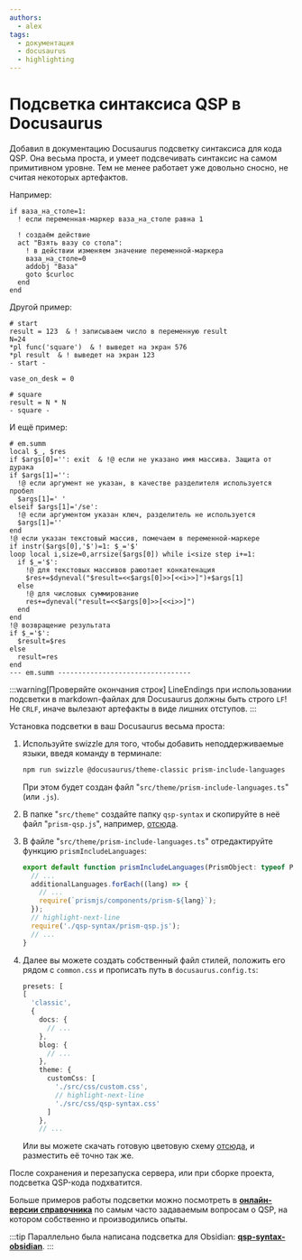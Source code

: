 ```yaml
---
authors:
  - alex
tags:
  - документация
  - docusaurus
  - highlighting
---
```

# Подсветка синтаксиса QSP в Docusaurus

Добавил в документацию Docusaurus подсветку синтаксиса для кода QSP. Она весьма проста, и умеет подсвечивать синтаксис на самом примитивном уровне. Тем не менее работает уже довольно сносно, не считая некоторых артефактов.

Например:

```qsp title="Действие по условию"
if ваза_на_столе=1:
  ! если переменная-маркер ваза_на_столе равна 1

  ! создаём действие
  act "Взять вазу со стола":
    ! в действии изменяем значение переменной-маркера
    ваза_на_столе=0
    addobj "Ваза"
    goto $curloc
  end
end
```

Другой пример:

```qsp title="Код в формате qsps с двумя локациями"
# start
result = 123  & ! записываем число в переменную result
N=24
*pl func('square')  & ! выведет на экран 576
*pl result  & ! выведет на экран 123
- start -

vase_on_desk = 0

# square
result = N * N
- square -
```

И ещё пример:

```qsp
# em.summ
local $_, $res
if $args[0]='': exit  & !@ если не указано имя массива. Защита от дурака
if $args[1]='':
  !@ если аргумент не указан, в качестве разделителя используется пробел
  $args[1]=' '
elseif $args[1]='/se':
  !@ если аргументом указан ключ, разделитель не используется
  $args[1]=''
end
!@ если указан текстовый массив, помечаем в переменной-маркере
if instr($args[0],'$')=1: $_='$'
loop local i,size=0,arrsize($args[0]) while i<size step i+=1:
  if $_='$':
    !@ для текстовых массивов раюотает конкатенация
    $res+=$dyneval("$result=<<$args[0]>>[<<i>>]")+$args[1]
  else
    !@ для числовых суммирование
    res+=dyneval("result=<<$args[0]>>[<<i>>]")
  end
end
!@ возвращение результата
if $_='$':
  $result=$res
else
  result=res
end
--- em.summ ---------------------------------
```

:::warning[Проверяйте окончания строк]
LineEndings при использовании подсветки в markdown-файлах для Docusaurus должны быть строго `LF`! Не `CRLF`, иначе вылезают артефакты в виде лишних отступов.
:::

Установка подсветки в ваш Docusaurus весьма проста:


1. Используйте swizzle для того, чтобы добавить неподдерживаемые языки, введя команду в терминале:

    ```bash
    npm run swizzle @docusaurus/theme-classic prism-include-languages
    ```

    При этом будет создан файл "`src/theme/prism-include-languages.ts`" (или `.js`).
2. В папке "`src/theme"` создайте папку `qsp-syntax` и скопируйте в неё файл "`prism-qsp.js`", например, [отсюда](https://github.com/AleksVersus/howdo_faq/tree/docusaurus/src/theme). <!-- TODO: сейчас здесь установлена заглушка, ссылающаяся на мой справочник. Ссылка будет в скором времени нерабочей. Лучше изменить на актуальную после слияния веток -->
3. В файле "`src/theme/prism-include-languages.ts`" отредактируйте функцию `prismIncludeLanguages`:

    ```ts
    export default function prismIncludeLanguages(PrismObject: typeof PrismNamespace,): void {
      // ...
      additionalLanguages.forEach((lang) => {
        // ...
        require(`prismjs/components/prism-${lang}`);
      });
      // highlight-next-line
      require('./qsp-syntax/prism-qsp.js');
      // ...
    }
    ```

4. Далее вы можете создать собственный файл стилей, положить его рядом с `common.css` и прописать путь в `docusaurus.config.ts`:

    ```ts
    presets: [
    [
      'classic',
      {
        docs: {
          // ...
        },
        blog: {
          // ...
        },
        theme: {
          customCss: [
            './src/css/custom.css',
            // highlight-next-line
            './src/css/qsp-syntax.css'
          ]
        },
        // ...
    ```

    Или вы можете скачать готовую цветовую схему [отсюда](https://github.com/AleksVersus/howdo_faq/blob/docusaurus/src/css/qsp-syntax.css)<!-- TODO: сейчас здесь установлена заглушка, ссылающаяся на мой справочник. Ссылка будет в скором времени нерабочей. Лучше изменить на актуальную после слияния веток -->, и разместить её точно так же.
<!-- markdownlint-enable MD031 -->

После сохранения и перезапуска сервера, или при сборке проекта, подсветка QSP-кода подхватится.

Больше примеров работы подсветки можно посмотреть в **[онлайн-версии справочника](https://aleksversus.github.io/howdo_faq/)** по самым часто задаваемым вопросам о QSP, на котором собственно и производились опыты.

:::tip
Параллельно была написана подсветка для Obsidian: **[qsp-syntax-obsidian](https://github.com/AleksVersus/qsp-syntax-obsidian)**.
:::
